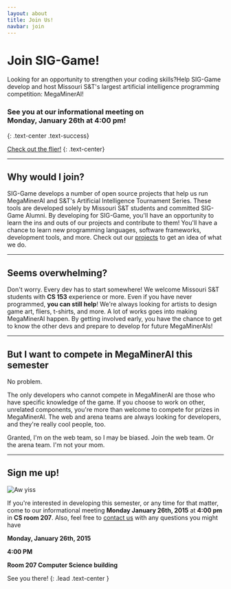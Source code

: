 ```yaml
---
layout: about
title: Join Us!
navbar: join
---
```


<div class="jumbotron">
<h1>Join SIG-Game!</h1>
<p>Looking for an opportunity to strengthen your coding skills?Help
SIG-Game develop and host Missouri S&T's largest artificial
intelligence programming competition: MegaMinerAI!</p>
</div>

### See you at our informational meeting on <br> **Monday, January 26th at 4:00 pm!**
{: .text-center .text-success}


<a class="btn btn-info btn-lg" target="_blank" href="https://docs.google.com/document/d/1lr2w4sQL4tjIXqO9oNGeutVVajtmMXq0sV1SEOhLass/pub">Check out the flier!</a>
{: .text-center}

---

Why would I join?
--------------------

SIG-Game develops a number of open source projects that help us run MegaMinerAI and S&T's Artificial Intelligence Tournament Series.
These tools are developed solely by Missouri S&T students and committed SIG-Game Alumni.
By developing for SIG-Game, you'll have an opportunity to learn the ins and outs of our projects and contribute to them!
You'll have a chance to learn new programming languages, software frameworks, development tools, and more.
Check out our [projects](/about_us/#Projects) to get an idea of what we do.

---

Seems overwhelming?
-------------------

Don't worry.
Every dev has to start somewhere!
We welcome Missouri S&T students with **CS 153** experience or more.
Even if you have never programmed, **you can still help**!
We're always looking for artists to design game art, fliers, t-shirts, and more.
A lot of works goes into making MegaMinerAI happen.
By getting involved early, you have the chance to get to know the other devs and prepare to develop for future MegaMinerAIs!

---

But I want to compete in MegaMinerAI this semester
--------------------------------------------------

No problem.

The only developers who cannot compete in MegaMinerAI are those who have specific knowledge of the game.
If you choose to work on other, unrelated components, you're more than welcome to compete for prizes in MegaMinerAI.
The web and arena teams are always looking for developers, and they're really cool people, too.

Granted, I'm on the web team, so I may be biased.
Join the web team.
Or the arena team.
I'm not your mom.

---

Sign me up!
-----------

<div class="row">
<div class="col-xs-offset-4 col-xs-4">
<img src="http://i.imgur.com/VFN3LZD.png" alt="Aw yiss" class="img-responsive" />
</div>
</div>

If you're interested in developing this semester, or any time for that matter, come to our informational meeting **Monday January 26th, 2015** at **4:00 pm** in **CS room 207**.
Also, feel free to [contact us](/about_us/#Contact-Us) with any questions you might have

<div class="lead text-center well text-bold">
<p><strong>Monday, January 26th, 2015</strong></p>
<p><strong>4:00 PM</strong></p>
<p><strong>Room 207 Computer Science building</strong></p>
</div>

See you there!
{: .lead .text-center }

